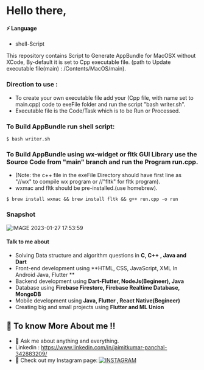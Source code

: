 # Hello there,

#### ⚡ Language 
 - shell-Script

This repository contains Script to Generate AppBundle for MacOSX without XCode, By-default it is set to Cpp executable file. (path to Update executable file(main) :  /Contents/MacOS/main).

### Direction to use :
- To create your own executable file add your (Cpp file, with name set to main.cpp) code to exeFile folder and run the script "bash writer.sh".
- Executable file is the Code/Task which is to be Run or Processed.

### To Build AppBundle run shell script: 
```
$ bash writer.sh
```
### To Build AppBundle using wx-widget or fltk GUI Library use the Source Code from "main" branch and run the Program run.cpp.
- (Note: the c++ file in the exeFile Directory should have first line as "//wx" to compile wx program or //"fltk" for fltk program).
- wxmac and fltk should be pre-installed.(use homebrew).

```
$ brew install wxmac && brew install fltk && g++ run.cpp -o run
```

### Snapshot
![IMAGE 2023-01-27 17:53:59](https://user-images.githubusercontent.com/68295105/215086498-5675325f-53ea-40aa-8477-ed22cc64bdaa.jpg)


#### Talk to me about

- Solving Data structure and algorithm questions in **C, C++ , Java and Dart**
- Front-end development using **HTML, CSS, JavaScript, XML In Android Java, Flutter **
- Backend development using **Dart-Flutter, NodeJs(Begineer), Java**
- Database using **Firebase Firestore, Firebase Realtime Database, MongoDB**
- Mobile development using **Java, Flutter , React Native(Begineer)**
- Creating big and small projects using **Flutter and ML Union**

## 🤔 To know More About me !!

- 💬 Ask me about anything and everything.
- Linkedin : https://www.linkedin.com/in/jaimitkumar-panchal-342883209/
- 🎯 Check out my Instagram page: [![INSTAGRAM](https://img.shields.io/badge/FOLLOW%20ME-INSTAGRAM-blueviolet?style=flat-square&logo=Instagram&logoColor=white)](https://www.instagram.com/jaimit_panchal/?hl=en)
